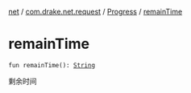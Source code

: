 [net](../../index.md) / [com.drake.net.request](../index.md) / [Progress](index.md) / [remainTime](./remain-time.md)

# remainTime

`fun remainTime(): `[`String`](https://kotlinlang.org/api/latest/jvm/stdlib/kotlin/-string/index.html)

剩余时间

